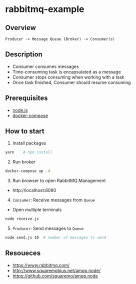 # rabbitmq-example

## Overview

```
Producer -> Message Queue (Broker) -> Consumer(s)
```

## Description
- Consumer consumes messages 
- Time-consuming task is encapsulated as a message
- Consumer stops consuming when working with a task
- Once task finished, Consumer should resume consuming

## Prerequisites
- [node.js](https://nodejs.org)
- [docker-compose](https://docs.docker.com/compose/install)

## How to start

1. Install packages

```bash
yarn    # npm install
```

2. Run broker

```bash
docker-compose up -d
```

3. Run browser to open RabbitMQ Management
- http://localhost:8080

4. `Consumer`: Receive messages from `Queue`

- Open multiple terminals

```bash
node receive.js
```

5. `Producer`: Send messages to `Queue` 

```bash
node send.js 10  # number of messages to send
```

## Resoueces
- https://www.rabbitmq.com/
- http://www.squaremobius.net/amqp.node/
- https://github.com/squaremo/amqp.node
